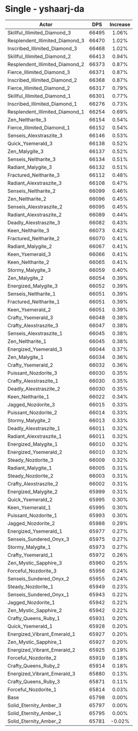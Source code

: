 # Single - yshaarj-da
| Actor | DPS | Increase |
|---|:---:|:---:|
|Skillful_Illimited_Diamond_3|66495|1.06%|
|Resplendent_Illimited_Diamond_3|66470|1.02%|
|Inscribed_Illimited_Diamond_3|66468|1.02%|
|Skillful_Illimited_Diamond_2|66413|0.94%|
|Resplendent_Illimited_Diamond_2|66373|0.87%|
|Fierce_Illimited_Diamond_3|66371|0.87%|
|Inscribed_Illimited_Diamond_2|66368|0.87%|
|Fierce_Illimited_Diamond_2|66317|0.79%|
|Skillful_Illimited_Diamond_1|66301|0.77%|
|Inscribed_Illimited_Diamond_1|66276|0.73%|
|Resplendent_Illimited_Diamond_1|66254|0.69%|
|Zen_Neltharite_3|66154|0.54%|
|Fierce_Illimited_Diamond_1|66152|0.54%|
|Senseis_Alexstraszite_3|66146|0.53%|
|Quick_Ysemerald_3|66138|0.52%|
|Zen_Malygite_3|66137|0.52%|
|Senseis_Neltharite_3|66134|0.51%|
|Radiant_Malygite_3|66132|0.51%|
|Fractured_Neltharite_3|66112|0.48%|
|Radiant_Alexstraszite_3|66108|0.47%|
|Senseis_Neltharite_2|66099|0.46%|
|Zen_Neltharite_2|66096|0.45%|
|Senseis_Alexstraszite_2|66095|0.45%|
|Radiant_Alexstraszite_2|66089|0.44%|
|Deadly_Alexstraszite_3|66082|0.43%|
|Keen_Neltharite_3|66073|0.42%|
|Fractured_Neltharite_2|66070|0.41%|
|Radiant_Malygite_2|66067|0.41%|
|Keen_Ysemerald_3|66066|0.41%|
|Keen_Neltharite_2|66065|0.41%|
|Stormy_Malygite_3|66059|0.40%|
|Zen_Malygite_2|66054|0.39%|
|Energized_Malygite_3|66052|0.39%|
|Senseis_Neltharite_1|66051|0.39%|
|Fractured_Neltharite_1|66051|0.39%|
|Keen_Ysemerald_2|66051|0.39%|
|Crafty_Ysemerald_3|66048|0.38%|
|Crafty_Alexstraszite_3|66047|0.38%|
|Senseis_Alexstraszite_1|66045|0.38%|
|Zen_Neltharite_1|66045|0.38%|
|Energized_Ysemerald_3|66044|0.37%|
|Zen_Malygite_1|66034|0.36%|
|Crafty_Ysemerald_2|66032|0.36%|
|Puissant_Nozdorite_3|66030|0.35%|
|Crafty_Alexstraszite_1|66030|0.35%|
|Deadly_Alexstraszite_2|66030|0.35%|
|Keen_Neltharite_1|66022|0.34%|
|Jagged_Nozdorite_3|66015|0.33%|
|Puissant_Nozdorite_2|66014|0.33%|
|Stormy_Malygite_2|66013|0.33%|
|Deadly_Alexstraszite_1|66011|0.32%|
|Radiant_Alexstraszite_1|66011|0.32%|
|Energized_Malygite_1|66010|0.32%|
|Energized_Ysemerald_2|66010|0.32%|
|Steady_Nozdorite_3|66009|0.32%|
|Radiant_Malygite_1|66005|0.31%|
|Steady_Nozdorite_2|66003|0.31%|
|Crafty_Alexstraszite_2|66002|0.31%|
|Energized_Malygite_2|65999|0.31%|
|Quick_Ysemerald_2|65995|0.30%|
|Keen_Ysemerald_1|65995|0.30%|
|Puissant_Nozdorite_1|65993|0.30%|
|Jagged_Nozdorite_2|65988|0.29%|
|Energized_Ysemerald_1|65977|0.27%|
|Senseis_Sundered_Onyx_3|65975|0.27%|
|Stormy_Malygite_1|65973|0.27%|
|Crafty_Ysemerald_1|65972|0.26%|
|Zen_Mystic_Sapphire_3|65960|0.25%|
|Forceful_Nozdorite_3|65956|0.24%|
|Senseis_Sundered_Onyx_2|65955|0.24%|
|Steady_Nozdorite_1|65949|0.23%|
|Senseis_Sundered_Onyx_1|65943|0.22%|
|Jagged_Nozdorite_1|65942|0.22%|
|Zen_Mystic_Sapphire_2|65942|0.22%|
|Crafty_Queens_Ruby_1|65931|0.20%|
|Quick_Ysemerald_1|65928|0.20%|
|Energized_Vibrant_Emerald_1|65927|0.20%|
|Zen_Mystic_Sapphire_1|65927|0.20%|
|Energized_Vibrant_Emerald_2|65925|0.19%|
|Forceful_Nozdorite_2|65919|0.18%|
|Crafty_Queens_Ruby_2|65914|0.18%|
|Energized_Vibrant_Emerald_3|65880|0.13%|
|Crafty_Queens_Ruby_3|65871|0.11%|
|Forceful_Nozdorite_1|65814|0.03%|
|Base|65798|0.00%|
|Solid_Eternity_Amber_3|65797|0.00%|
|Solid_Eternity_Amber_1|65795|0.00%|
|Solid_Eternity_Amber_2|65781|-0.02%|
